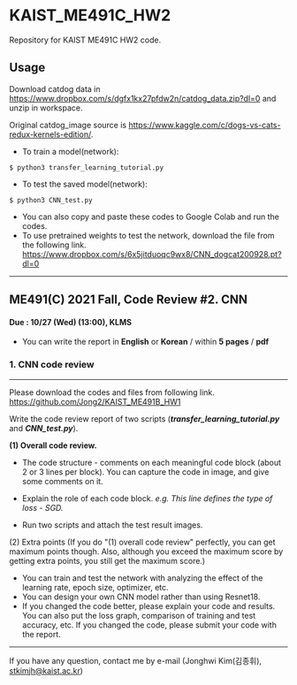 # KAIST_ME491C_HW2
Repository for KAIST ME491C HW2 code.

## Usage
Download catdog data in https://www.dropbox.com/s/dgfx1kx27pfdw2n/catdog_data.zip?dl=0 and unzip in workspace.

Original catdog_image source is https://www.kaggle.com/c/dogs-vs-cats-redux-kernels-edition/.

- To train a model(network):

```
$ python3 transfer_learning_tutorial.py
```

- To test the saved model(network):

```
$ python3 CNN_test.py
```
- You can also copy and paste these codes to Google Colab and run the codes.
- To use pretrained weights to test the network, download the file from the following link.
https://www.dropbox.com/s/6x5jitduoqc9wx8/CNN_dogcat200928.pt?dl=0

___

## ME491(C) 2021 Fall, Code Review #2. CNN                                  

#### Due : 10/27 (Wed) (13:00), KLMS

- You can write the report in **English** or **Korean** / within **5 pages** / **pdf**

### 1. CNN code review

___

Please download the codes and files from following link.
https://github.com/Jong2/KAIST_ME491B_HW1

Write the code review report of two scripts (***transfer_learning_tutorial.py*** and ***CNN_test.py***).

**(1) Overall code review.**

- The code structure - comments on each meaningful code block (about 2 or 3 lines per block). You can capture the code in image, and give some comments on it.
- Explain the role of each code block. *e.g. This line defines the type of loss - SGD.*

- Run two scripts and attach the test result images.

(2) Extra points  (If you do "(1) overall code review"  perfectly, you can get maximum points though. Also, although you exceed the maximum score by getting extra points, you still get the maximum score.)

- You can train and test the network with analyzing the effect of the learning rate, epoch size, optimizer, etc.
- You can design your own CNN model rather than using Resnet18.
- If you changed the code better, please explain your code and results. You can also put the loss graph, comparison of training and test accuracy, etc. If you changed the code, please submit your code with the report.

---

If you have any question, contact me by e-mail (Jonghwi Kim(김종휘), stkimjh@kaist.ac.kr)
